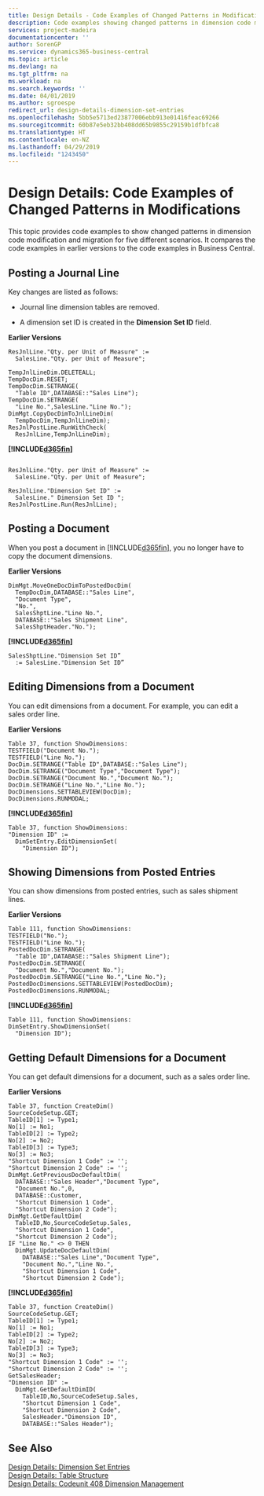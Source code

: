 ```yaml
---
title: Design Details - Code Examples of Changed Patterns in Modifications | Microsoft Docs
description: Code examples showing changed patterns in dimension code modification and migration for five different scenarios. It compares the code examples in earlier versions to the code examples in Business Central.
services: project-madeira
documentationcenter: ''
author: SorenGP
ms.service: dynamics365-business-central
ms.topic: article
ms.devlang: na
ms.tgt_pltfrm: na
ms.workload: na
ms.search.keywords: ''
ms.date: 04/01/2019
ms.author: sgroespe
redirect_url: design-details-dimension-set-entries
ms.openlocfilehash: 5bb5e5713ed23877006ebb913e01416feac69266
ms.sourcegitcommit: 60b87e5eb32bb408dd65b9855c29159b1dfbfca8
ms.translationtype: HT
ms.contentlocale: en-NZ
ms.lasthandoff: 04/29/2019
ms.locfileid: "1243450"
---
```

# <a name="design-details-code-examples-of-changed-patterns-in-modifications"></a>Design Details: Code Examples of Changed Patterns in Modifications
This topic provides code examples to show changed patterns in dimension code modification and migration for five different scenarios. It compares the code examples in earlier versions to the code examples in Business Central.

## <a name="posting-a-journal-line"></a>Posting a Journal Line  
Key changes are listed as follows:  

- Journal line dimension tables are removed.  

- A dimension set ID is created in the **Dimension Set ID** field.  

**Earlier Versions**  

```  
ResJnlLine."Qty. per Unit of Measure" :=   
  SalesLine."Qty. per Unit of Measure";  

TempJnlLineDim.DELETEALL;  
TempDocDim.RESET;  
TempDocDim.SETRANGE(  
  "Table ID",DATABASE::"Sales Line");  
TempDocDim.SETRANGE(  
  "Line No.",SalesLine."Line No.");  
DimMgt.CopyDocDimToJnlLineDim(  
  TempDocDim,TempJnlLineDim);  
ResJnlPostLine.RunWithCheck(  
  ResJnlLine,TempJnlLineDim);  

```  

 **[!INCLUDE[d365fin](includes/d365fin_md.md)]**  

```  

ResJnlLine."Qty. per Unit of Measure" :=   
  SalesLine."Qty. per Unit of Measure";  

ResJnlLine."Dimension Set ID" :=   
  SalesLine." Dimension Set ID ";  
ResJnlPostLine.Run(ResJnlLine);  

```  

## <a name="posting-a-document"></a>Posting a Document  
 When you post a document in [!INCLUDE[d365fin](includes/d365fin_md.md)], you no longer have to copy the document dimensions.  

 **Earlier Versions**  

```  
DimMgt.MoveOneDocDimToPostedDocDim(  
  TempDocDim,DATABASE::"Sales Line",  
  "Document Type",  
  "No.",  
  SalesShptLine."Line No.",  
  DATABASE::"Sales Shipment Line",  
  SalesShptHeader."No.");  
```  

 **[!INCLUDE[d365fin](includes/d365fin_md.md)]**  

```  
SalesShptLine."Dimension Set ID”  
  := SalesLine."Dimension Set ID”  
```  

## <a name="editing-dimensions-from-a-document"></a>Editing Dimensions from a Document  
 You can edit dimensions from a document. For example, you can edit a sales order line.  

 **Earlier Versions**  

```  
Table 37, function ShowDimensions:  
TESTFIELD("Document No.");  
TESTFIELD("Line No.");  
DocDim.SETRANGE("Table ID",DATABASE::"Sales Line");  
DocDim.SETRANGE("Document Type","Document Type");  
DocDim.SETRANGE("Document No.","Document No.");  
DocDim.SETRANGE("Line No.","Line No.");  
DocDimensions.SETTABLEVIEW(DocDim);  
DocDimensions.RUNMODAL;  
```  

 **[!INCLUDE[d365fin](includes/d365fin_md.md)]**  

```  
Table 37, function ShowDimensions:  
"Dimension ID" :=   
  DimSetEntry.EditDimensionSet(  
    "Dimension ID");  
```  

## <a name="showing-dimensions-from-posted-entries"></a>Showing Dimensions from Posted Entries  
 You can show dimensions from posted entries, such as sales shipment lines.  

 **Earlier Versions**  

```  
Table 111, function ShowDimensions:  
TESTFIELD("No.");  
TESTFIELD("Line No.");  
PostedDocDim.SETRANGE(  
  "Table ID",DATABASE::"Sales Shipment Line");  
PostedDocDim.SETRANGE(  
  "Document No.","Document No.");  
PostedDocDim.SETRANGE("Line No.","Line No.");  
PostedDocDimensions.SETTABLEVIEW(PostedDocDim);  
PostedDocDimensions.RUNMODAL;  
```  

 **[!INCLUDE[d365fin](includes/d365fin_md.md)]**  

```  
Table 111, function ShowDimensions:  
DimSetEntry.ShowDimensionSet(  
  "Dimension ID");  
```  

## <a name="getting-default-dimensions-for-a-document"></a>Getting Default Dimensions for a Document  
 You can get default dimensions for a document, such as a sales order line.  

 **Earlier Versions**  

```  
Table 37, function CreateDim()  
SourceCodeSetup.GET;  
TableID[1] := Type1;  
No[1] := No1;  
TableID[2] := Type2;  
No[2] := No2;  
TableID[3] := Type3;  
No[3] := No3;  
"Shortcut Dimension 1 Code" := '';  
"Shortcut Dimension 2 Code" := '';  
DimMgt.GetPreviousDocDefaultDim(  
  DATABASE::"Sales Header","Document Type",  
  "Document No.",0,  
  DATABASE::Customer,  
  "Shortcut Dimension 1 Code",  
  "Shortcut Dimension 2 Code");  
DimMgt.GetDefaultDim(  
  TableID,No,SourceCodeSetup.Sales,  
  "Shortcut Dimension 1 Code",  
  "Shortcut Dimension 2 Code");  
IF "Line No." <> 0 THEN  
  DimMgt.UpdateDocDefaultDim(  
    DATABASE::"Sales Line","Document Type",  
    "Document No.","Line No.",  
    "Shortcut Dimension 1 Code",  
    "Shortcut Dimension 2 Code");  
```  

 **[!INCLUDE[d365fin](includes/d365fin_md.md)]**  

```  
Table 37, function CreateDim()  
SourceCodeSetup.GET;  
TableID[1] := Type1;  
No[1] := No1;  
TableID[2] := Type2;  
No[2] := No2;  
TableID[3] := Type3;  
No[3] := No3;  
"Shortcut Dimension 1 Code" := '';  
"Shortcut Dimension 2 Code" := '';  
GetSalesHeader;  
"Dimension ID" :=  
  DimMgt.GetDefaultDimID(  
    TableID,No,SourceCodeSetup.Sales,  
    "Shortcut Dimension 1 Code",  
    "Shortcut Dimension 2 Code",  
    SalesHeader."Dimension ID",  
    DATABASE::"Sales Header");

```  

## <a name="see-also"></a>See Also  
[Design Details: Dimension Set Entries](design-details-dimension-set-entries.md)   
[Design Details: Table Structure](design-details-table-structure.md)   
[Design Details: Codeunit 408 Dimension Management](design-details-codeunit-408-dimension-management.md)
